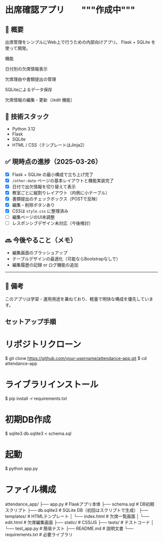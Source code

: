 # 出席確認アプリ　　"""作成中"""

## 🧩 概要
出席管理をシンプルにWeb上で行うための内部向けアプリ。
Flask + SQLite を使って開発。

機能

日付別の欠席情報表示

欠席理由や書類提出の管理

SQLiteによるデータ保存

欠席情報の編集・更新（/edit 機能）

## 🔧 技術スタック

- Python 3.12
- Flask
- SQLite
- HTML / CSS（テンプレートはJinja2）

## ✅ 現時点の進捗（2025-03-26）

- [x] Flask + SQLite の最小構成で立ち上げ完了
- [x] `/other-date` ページの基本レイアウトと機能実装完了
- [x] 日付で出欠情報を切り替えて表示
- [x] 教室ごとに縦割りレイアウト（内側に小テーブル）
- [x] 書類提出のチェックボックス（POSTで反映）
- [x] 編集・削除ボタンあり
- [x] CSSは `style.css` に整理済み
- [ ] 編集ページのUI未調整
- [ ] レスポンシブデザイン未対応（今後検討）

## 🔜 今後やること（メモ）

- 編集画面のブラッシュアップ
- テーブルデザインの最適化（可能ならBootstrapなしで）
- 編集履歴の記録 or ログ機能の追加

---

## 📝 備考

このアプリは学習・運用用途を兼ねており、軽量で明快な構成を優先しています。

## セットアップ手順

# リポジトリクローン
$ git clone https://github.com/your-username/attendance-app.git
$ cd attendance-app

# ライブラリインストール
$ pip install -r requirements.txt

# 初期DB作成
$ sqlite3 db.sqlite3 < schema.sql

# 起動
$ python app.py

# ファイル構成
attendance_app/
├── app.py              # Flaskアプリ本体
├── schema.sql          # DB初期スクリプト
├── db.sqlite3          # SQLite DB（初回はスクリプトで生成）
├── templates/          # HTMLテンプレート
│   └── index.html      # 欠席一覧画面
│   └── edit.html       # 欠席編集画面
├── static/             # CSS/JS
├── tests/              # テストコード
│   └── test_app.py     # 簡易テスト
├── README.md           # 説明文書
└── requirements.txt    # 必要ライブラリ
